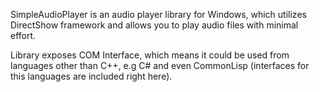 SimpleAudioPlayer is an audio player library for Windows, which
  utilizes DirectShow framework and allows you to play audio files
  with minimal effort.

Library exposes COM Interface, which means it could be used from languages
  other than C++, e.g C# and even CommonLisp
    (interfaces for this languages are included right here).

